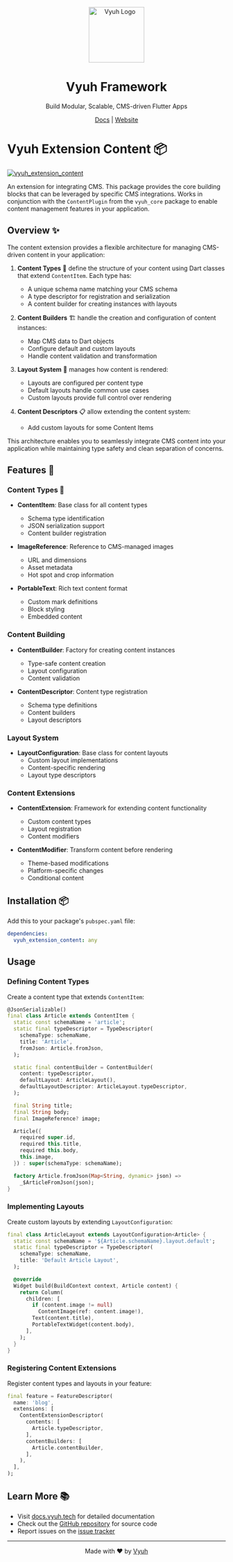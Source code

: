 <p align="center">
  <a href="https://vyuh.tech">
    <img src="https://github.com/vyuh-tech.png" alt="Vyuh Logo" height="128" />
  </a>
  <h1 align="center">Vyuh Framework</h1>
  <p align="center">Build Modular, Scalable, CMS-driven Flutter Apps</p>
  <p align="center">
    <a href="https://docs.vyuh.tech">Docs</a> |
    <a href="https://vyuh.tech">Website</a>
  </p>
</p>

# Vyuh Extension Content 📦

[![vyuh_extension_content](https://img.shields.io/pub/v/vyuh_extension_content.svg?label=vyuh_extension_content&logo=dart&color=blue&style=for-the-badge)](https://pub.dev/packages/vyuh_extension_content)

An extension for integrating CMS. This package provides the core building blocks
that can be leveraged by specific CMS integrations. Works in conjunction with
the `ContentPlugin` from the `vyuh_core` package to enable content management
features in your application.

## Overview ✨

The content extension provides a flexible architecture for managing CMS-driven
content in your application:

1. **Content Types** 📝 define the structure of your content using Dart classes
   that extend `ContentItem`. Each type has:

   - A unique schema name matching your CMS schema
   - A type descriptor for registration and serialization
   - A content builder for creating instances with layouts

2. **Content Builders** 🏗️ handle the creation and configuration of content
   instances:

   - Map CMS data to Dart objects
   - Configure default and custom layouts
   - Handle content validation and transformation

3. **Layout System** 🎨 manages how content is rendered:

   - Layouts are configured per content type
   - Default layouts handle common use cases
   - Custom layouts provide full control over rendering

4. **Content Descriptors** 📋 allow extending the content system:
   - Add custom layouts for some Content Items

This architecture enables you to seamlessly integrate CMS content into your
application while maintaining type safety and clean separation of concerns.

## Features 🚀

### Content Types 📝

- **ContentItem**: Base class for all content types

  - Schema type identification
  - JSON serialization support
  - Content builder registration

- **ImageReference**: Reference to CMS-managed images

  - URL and dimensions
  - Asset metadata
  - Hot spot and crop information

- **PortableText**: Rich text content format
  - Custom mark definitions
  - Block styling
  - Embedded content

### Content Building

- **ContentBuilder**: Factory for creating content instances

  - Type-safe content creation
  - Layout configuration
  - Content validation

- **ContentDescriptor**: Content type registration
  - Schema type definitions
  - Content builders
  - Layout descriptors

### Layout System

- **LayoutConfiguration**: Base class for content layouts
  - Custom layout implementations
  - Content-specific rendering
  - Layout type descriptors

### Content Extensions

- **ContentExtension**: Framework for extending content functionality

  - Custom content types
  - Layout registration
  - Content modifiers

- **ContentModifier**: Transform content before rendering
  - Theme-based modifications
  - Platform-specific changes
  - Conditional content

## Installation 📦

Add this to your package's `pubspec.yaml` file:

```yaml
dependencies:
  vyuh_extension_content: any
```

## Usage

### Defining Content Types

Create a content type that extends `ContentItem`:

```dart
@JsonSerializable()
final class Article extends ContentItem {
  static const schemaName = 'article';
  static final typeDescriptor = TypeDescriptor(
    schemaType: schemaName,
    title: 'Article',
    fromJson: Article.fromJson,
  );

  static final contentBuilder = ContentBuilder(
    content: typeDescriptor,
    defaultLayout: ArticleLayout(),
    defaultLayoutDescriptor: ArticleLayout.typeDescriptor,
  );

  final String title;
  final String body;
  final ImageReference? image;

  Article({
    required super.id,
    required this.title,
    required this.body,
    this.image,
  }) : super(schemaType: schemaName);

  factory Article.fromJson(Map<String, dynamic> json) =>
    _$ArticleFromJson(json);
}
```

### Implementing Layouts

Create custom layouts by extending `LayoutConfiguration`:

```dart
final class ArticleLayout extends LayoutConfiguration<Article> {
  static const schemaName = '${Article.schemaName}.layout.default';
  static final typeDescriptor = TypeDescriptor(
    schemaType: schemaName,
    title: 'Default Article Layout',
  );

  @override
  Widget build(BuildContext context, Article content) {
    return Column(
      children: [
        if (content.image != null)
          ContentImage(ref: content.image!),
        Text(content.title),
        PortableTextWidget(content.body),
      ],
    );
  }
}
```

### Registering Content Extensions

Register content types and layouts in your feature:

```dart
final feature = FeatureDescriptor(
  name: 'blog',
  extensions: [
    ContentExtensionDescriptor(
      contents: [
        Article.typeDescriptor,
      ],
      contentBuilders: [
        Article.contentBuilder,
      ],
    ),
  ],
);
```

## Learn More 📚

- Visit [docs.vyuh.tech](https://docs.vyuh.tech) for detailed documentation
- Check out the [GitHub repository](https://github.com/vyuh-tech/vyuh) for
  source code
- Report issues on the [issue tracker](https://github.com/vyuh-tech/vyuh/issues)

---

<p align="center">Made with ❤️ by <a href="https://vyuh.tech">Vyuh</a></p>
